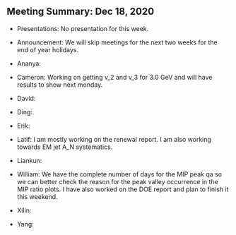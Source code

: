 Meeting Summary: Dec 18, 2020
-------------------------------------

- Presentations: No presentation for this week.

- Announcement: We will skip meetings for the next two weeks for the end of year holidays.

- Ananya:

- Cameron:    Working on getting v_2 and v_3 for 3.0 GeV and will have results to show next monday.

- David:

- Ding:

- Erik:

- Latif: I am mostly working on the renewal report. I am also working towards EM jet A_N systematics.

- Liankun:

- William: We have the complete number of days for the MIP peak qa so we can better check the reason for the peak valley occurrence in the MIP ratio plots. I have also worked on the DOE report and plan to finish it this weekend.

- Xilin:

- Yang:

